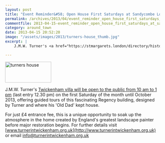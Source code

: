 ```yaml
---
layout: post
title: "Event Reminder&#58; Open House First Saturdays at Sandycombe Lodge"
permalink: /archives/2013/04/event_reminder_open_house_first_saturdays_at_sandy.html
commentfile: 2013-04-15-event_reminder_open_house_first_saturdays_at_sandy
category: around_town
date: 2013-04-15 20:52:20
image: "/assets/images/2013/turners-house_thumb.jpg"
excerpt: |
    J.M.W. Turner's <a href="https://stmargarets.london/directory/historic%20house/201304111542">Twickenham villa will be open to the public from 10 am to 1 pm</a> (last entry 12.30 pm) on the first Saturday of the month until October 2013, offering guided tours of this fascinating Regency building, designed by Turner and where his 'Old Dad' kept house.

---
```


<a href="/assets/images/2013/turners-house.jpg" title="See larger version of - turners house"><img src="/assets/images/2013/turners-house_thumb.jpg" width="150" height="68" alt="turners house" class="photo right" /></a>

J.M.W. Turner's [Twickenham villa will be open to the public from 10 am to 1 pm](/directory/historic%20house/201304111542) (last entry 12.30 pm) on the first Saturday of the month until October 2013, offering guided tours of this fascinating Regency building, designed by Turner and where his 'Old Dad' kept house.

For just £4 entrance fee, this is a unique opportunity to soak up the atmosphere in the home created by England's greatest landscape painter before major restoration begins. For further details visit [www.turnerintwickenham.org.uk](http://www.turnerintwickenham.org.uk) or email <info@turnerintwickenham.org.uk>
